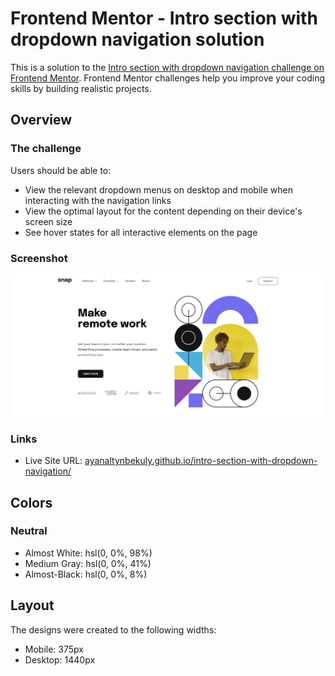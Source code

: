 # Frontend Mentor - Intro section with dropdown navigation solution

This is a solution to the [Intro section with dropdown navigation challenge on Frontend Mentor](https://www.frontendmentor.io/challenges/intro-section-with-dropdown-navigation-ryaPetHE5). Frontend Mentor challenges help you improve your coding skills by building realistic projects.

## Overview

### The challenge

Users should be able to:

- View the relevant dropdown menus on desktop and mobile when interacting with the navigation links
- View the optimal layout for the content depending on their device's screen size
- See hover states for all interactive elements on the page

### Screenshot

![](./images/intro-section-with-dropdown-navigation-main.png)

### Links

- Live Site URL: [ayanaltynbekuly.github.io/intro-section-with-dropdown-navigation/](ayanaltynbekuly.github.io/intro-section-with-dropdown-navigation/)
## Colors

### Neutral

- Almost White: hsl(0, 0%, 98%)
- Medium Gray: hsl(0, 0%, 41%)
- Almost-Black: hsl(0, 0%, 8%)
## Layout

The designs were created to the following widths:

- Mobile: 375px
- Desktop: 1440px
